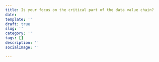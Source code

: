 ```yaml
---
title: Is your focus on the critical part of the data value chain?
date: 
template: ''
draft: true
slug: ''
category: ''
tags: []
description: ''
socialImage: ''

---
```

